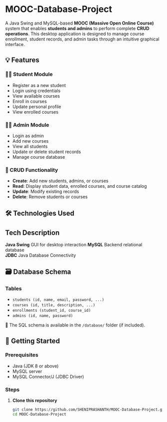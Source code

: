 # MOOC-Database-Project

A Java Swing and MySQL-based **MOOC (Massive Open Online Course)** system that enables **students and admins** to perform complete **CRUD operations**. This desktop application is designed to manage course enrollment, student records, and admin tasks through an intuitive graphical interface.

## 💡 Features

### 👨‍🎓 Student Module
- Register as a new student
- Login using credentials
- View available courses
- Enroll in courses
- Update personal profile
- View enrolled courses

### 👩‍💼 Admin Module
- Login as admin
- Add new courses
- View all students
- Update or delete student records
- Manage course database

### 🔄 CRUD Functionality
- **Create**: Add new students, admins, or courses
- **Read**: Display student data, enrolled courses, and course catalog
- **Update**: Modify existing records
- **Delete**: Remove students or courses

## 🛠️ Technologies Used

Tech                Description                     
----------------------------------------------
**Java Swing**  GUI for desktop interaction 
**MySQL**       Backend relational database   
**JDBC**        Java Database Connectivity    

## 🗃️ Database Schema

### Tables
- `students (id, name, email, password, ...)`
- `courses (id, title, description, ...)`
- `enrollments (student_id, course_id)`
- `admins (id, name, password)`

📌 The SQL schema is available in the `/database/` folder (if included).

## 🚀 Getting Started

### Prerequisites
- Java (JDK 8 or above)
- MySQL server
- MySQL Connector/J (JDBC Driver)

### Steps
1. **Clone this repository**
   ```bash
   git clone https://github.com/SHENIPRASHANTH/MOOC-Database-Project.git
   cd MOOC-Database-Project

